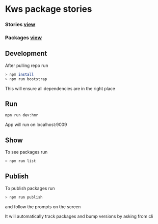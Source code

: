 # Kws package stories


### Stories  [view](https://ui.kws3.media/)

### Packages [view](https://npm.kws3.media/)

## Development
 After pulling repo run
 ```bash
 > npm install
 > npm run bootstrap
 ```
 This will ensure all dependencies are in the right place

 ## Run
  ```bash
 npm run dev:hmr
 ```
 App will run on localhost:9009


## Show
To see packages run
 ```bash
 > npm run list
 ```


## Publish
To publish packages run
 ```bash
 > npm run publish
 ```
 and follow the prompts on the screen

 It will automatically track packages and bump versions by asking from cli


